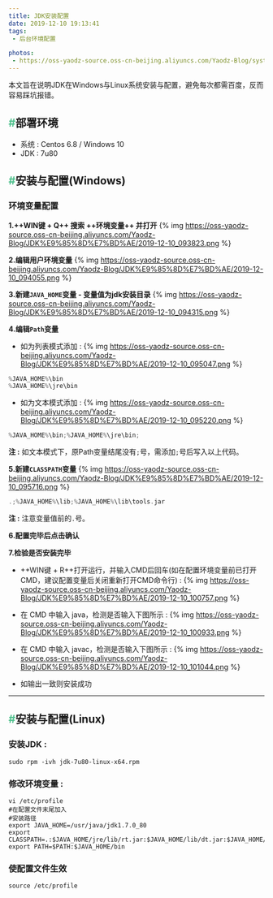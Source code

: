 ```yaml
---
title: JDK安装配置
date: 2019-12-10 19:13:41
tags:
 - 后台环境配置

photos:
 - https://oss-yaodz-source.oss-cn-beijing.aliyuncs.com/Yaodz-Blog/system-1.jpg
---
```


本文旨在说明JDK在Windows与Linux系统安装与配置，避免每次都需百度，反而容易踩坑报错。

<!-- more -->

## <font color=#4fc08d>\#</font>部署环境

- 系统 : Centos 6.8 / Windows 10
- JDK : 7u80

## <font color=#4fc08d>\#</font>安装与配置(Windows)

### 环境变量配置

**1.++WIN键 + Q++ 搜索 ++环境变量++ 并打开**
{% img https://oss-yaodz-source.oss-cn-beijing.aliyuncs.com/Yaodz-Blog/JDK%E9%85%8D%E7%BD%AE/2019-12-10_093823.png %}


**2.编辑用户环境变量**
{% img https://oss-yaodz-source.oss-cn-beijing.aliyuncs.com/Yaodz-Blog/JDK%E9%85%8D%E7%BD%AE/2019-12-10_094055.png %}


**3.新建`JAVA_HOME`变量 - 变量值为jdk安装目录**
{% img https://oss-yaodz-source.oss-cn-beijing.aliyuncs.com/Yaodz-Blog/JDK%E9%85%8D%E7%BD%AE/2019-12-10_094315.png %}


**4.编辑`Path`变量**

- 如为列表模式添加 : 
{% img https://oss-yaodz-source.oss-cn-beijing.aliyuncs.com/Yaodz-Blog/JDK%E9%85%8D%E7%BD%AE/2019-12-10_095047.png %}
```c
%JAVA_HOME%\bin
%JAVA_HOME%\jre\bin
```

- 如为文本模式添加 :
{% img https://oss-yaodz-source.oss-cn-beijing.aliyuncs.com/Yaodz-Blog/JDK%E9%85%8D%E7%BD%AE/2019-12-10_095220.png %}
```c
%JAVA_HOME%\bin;%JAVA_HOME%\jre\bin;
```
**注 :** 如文本模式下，原Path变量结尾没有`;`号，需添加`;`号后写入以上代码。


**5.新建`CLASSPATH`变量** 
{% img https://oss-yaodz-source.oss-cn-beijing.aliyuncs.com/Yaodz-Blog/JDK%E9%85%8D%E7%BD%AE/2019-12-10_095716.png %}
```c
.;%JAVA_HOME%\lib;%JAVA_HOME%\lib\tools.jar
```
**注 :** 注意变量值前的`.`号。


**6.配置完毕后点击确认**


**7.检验是否安装完毕**

- ++WIN键 + R++打开运行，并输入CMD后回车(如在配置环境变量前已打开CMD，建议配置变量后关闭重新打开CMD命令行) : 
{% img https://oss-yaodz-source.oss-cn-beijing.aliyuncs.com/Yaodz-Blog/JDK%E9%85%8D%E7%BD%AE/2019-12-10_100757.png %}


- 在 CMD 中输入 java，检测是否输入下图所示 : 
{% img https://oss-yaodz-source.oss-cn-beijing.aliyuncs.com/Yaodz-Blog/JDK%E9%85%8D%E7%BD%AE/2019-12-10_100933.png %}

- 在 CMD 中输入 javac，检测是否输入下图所示 : 
{% img https://oss-yaodz-source.oss-cn-beijing.aliyuncs.com/Yaodz-Blog/JDK%E9%85%8D%E7%BD%AE/2019-12-10_101044.png %}

- 如输出一致则安装成功

---

## <font color=#4fc08d>\#</font>安装与配置(Linux)

### 安装JDK : 

```shell
sudo rpm -ivh jdk-7u80-linux-x64.rpm
```

### 修改环境变量 : 

```shell
vi /etc/profile
#在配置文件末尾加入
#安装路径
export JAVA_HOME=/usr/java/jdk1.7.0_80
export CLASSPATH=.:$JAVA_HOME/jre/lib/rt.jar:$JAVA_HOME/lib/dt.jar:$JAVA_HOME/lib/tools.jar
export PATH=$PATH:$JAVA_HOME/bin
```

### 使配置文件生效

```shell
source /etc/profile
```